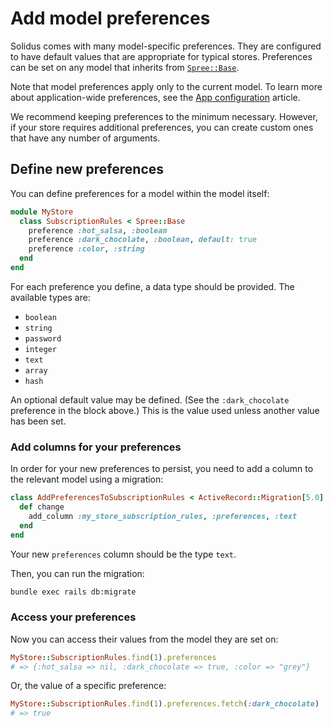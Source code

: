 # Add model preferences

Solidus comes with many model-specific preferences. They are configured to have
default values that are appropriate for typical stores. Preferences can be set
on any model that inherits from [`Spree::Base`][spree-base].

Note that model preferences apply only to the current model. To learn more about
application-wide preferences, see the [App configuration][app-configuration]
article.

We recommend keeping preferences to the minimum necessary. However, if your
store requires additional preferences, you can create custom ones that
have any number of arguments.

## Define new preferences

You can define preferences for a model within the model itself:

```ruby
module MyStore
  class SubscriptionRules < Spree::Base
    preference :hot_salsa, :boolean
    preference :dark_chocolate, :boolean, default: true
    preference :color, :string
  end
end
```

<!-- TODO:
  Let's replace this example code with something a little more realistic. What
  kind of object would a store want multiple custom preferences on?
-->

For each preference you define, a data type should be provided. The available
types are:

- `boolean`
- `string`
- `password`
- `integer`
- `text`
- `array`
- `hash`

An optional default value may be defined. (See the `:dark_chocolate` preference
in the block above.) This is the value used unless another value has been set. 

### Add columns for your preferences

In order for your new preferences to persist, you need to add a column to the
relevant model using a migration:

```ruby
class AddPreferencesToSubscriptionRules < ActiveRecord::Migration[5.0]
  def change
    add_column :my_store_subscription_rules, :preferences, :text
  end
end
```

Your new `preferences` column should be the type `text`.

Then, you can run the migration:

```bash
bundle exec rails db:migrate
```

### Access your preferences

Now you can access their values from the model they are set on:

```ruby
MyStore::SubscriptionRules.find(1).preferences
# => {:hot_salsa => nil, :dark_chocolate => true, :color => "grey"}
```

Or, the value of a specific preference:

```ruby
MyStore::SubscriptionRules.find(1).preferences.fetch(:dark_chocolate)
# => true
```

[app-configuration]: app-configuration.html
[spree-base]: https://github.com/solidusio/solidus/blob/master/core/app/models/spree/base.rb
